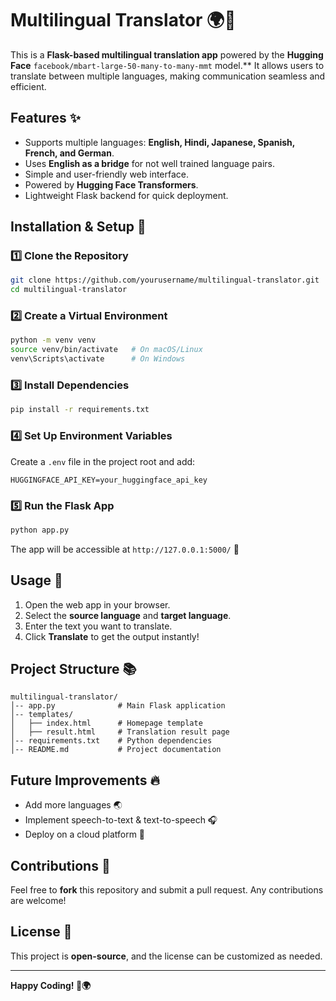 # Multilingual Translator 🌍💬

This is a **Flask-based multilingual translation app** powered by the **Hugging Face** `facebook/mbart-large-50-many-to-many-mmt` model.\*\* It allows users to translate between multiple languages, making communication seamless and efficient.

## Features ✨

- Supports multiple languages: **English, Hindi, Japanese, Spanish, French, and German**.
- Uses **English as a bridge** for not well trained language pairs.
- Simple and user-friendly web interface.
- Powered by **Hugging Face Transformers**.
- Lightweight Flask backend for quick deployment.

## Installation & Setup 🚀

### 1️⃣ Clone the Repository

```bash
git clone https://github.com/yourusername/multilingual-translator.git
cd multilingual-translator
```

### 2️⃣ Create a Virtual Environment

```bash
python -m venv venv
source venv/bin/activate   # On macOS/Linux
venv\Scripts\activate      # On Windows
```

### 3️⃣ Install Dependencies

```bash
pip install -r requirements.txt
```

### 4️⃣ Set Up Environment Variables

Create a `.env` file in the project root and add:

```
HUGGINGFACE_API_KEY=your_huggingface_api_key
```

### 5️⃣ Run the Flask App

```bash
python app.py
```

The app will be accessible at `http://127.0.0.1:5000/` 🎉

## Usage 📝

1. Open the web app in your browser.
2. Select the **source language** and **target language**.
3. Enter the text you want to translate.
4. Click **Translate** to get the output instantly!

## Project Structure 📚

```
multilingual-translator/
│-- app.py              # Main Flask application
│-- templates/
│   ├── index.html      # Homepage template
│   ├── result.html     # Translation result page
│-- requirements.txt    # Python dependencies
│-- README.md           # Project documentation
```

## Future Improvements 🔥

- Add more languages 🌏
- Implement speech-to-text & text-to-speech 🎧
- Deploy on a cloud platform 🚀

## Contributions 🤝

Feel free to **fork** this repository and submit a pull request. Any contributions are welcome!

## License 📝

This project is **open-source**, and the license can be customized as needed.

---

**Happy Coding! 🚀🌍**

